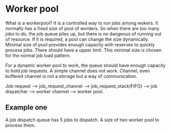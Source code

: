 # Worker pool

What is a workerpool? It is a controlled way to run jobs among wokers. It normally has a fixed size of pool of worders.
So when there are too many jobs to do, the job queue piles up, but there is no dangeous of running out of resource.
If it is required, a pool can change the size dynamically. Minimal size of pool provides enough capacity with reserves to quickly process jobs. There should have a upper limit. This minimal size is chosen for the normal job load pattern.

For a dynamic worker pool to work, the queue should have enough capacity to hold job requests. A simple channel does not work. Channel, even buffered channel is not a storage but a way of communication.

Job request --> job_request_channel --> job_request_stack(FIFO) --> job dispatcher --> worker channel --> worker pool.

## Example one
A job dispatch queue has 5 jobs to dispatch. A size of two worker pool to process them.